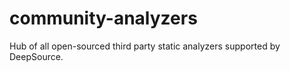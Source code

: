 # community-analyzers
Hub of all open-sourced third party static analyzers supported by DeepSource.
